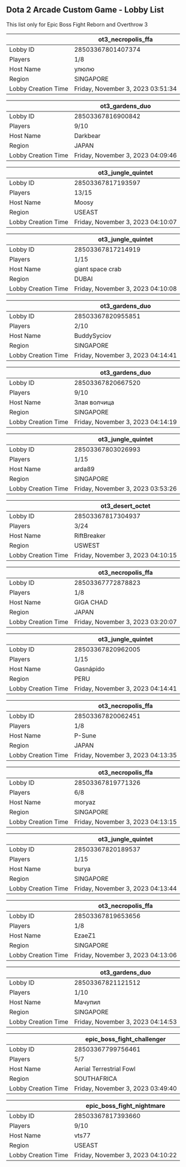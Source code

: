 ## Dota 2 Arcade Custom Game - Lobby List

This list only for Epic Boss Fight Reborn and Overthrow 3

|  | ot3_necropolis_ffa |
| ------ | ------ |
| Lobby ID | 28503367801407374 |
| Players | 1/8 |
| Host Name | улюлю |
| Region | SINGAPORE |
| Lobby Creation Time | Friday, November 3, 2023 03:51:34 |


|  | ot3_gardens_duo |
| ------ | ------ |
| Lobby ID | 28503367816900842 |
| Players | 9/10 |
| Host Name | Darkbear |
| Region | JAPAN |
| Lobby Creation Time | Friday, November 3, 2023 04:09:46 |


|  | ot3_jungle_quintet |
| ------ | ------ |
| Lobby ID | 28503367817193597 |
| Players | 13/15 |
| Host Name | Moosy |
| Region | USEAST |
| Lobby Creation Time | Friday, November 3, 2023 04:10:07 |


|  | ot3_jungle_quintet |
| ------ | ------ |
| Lobby ID | 28503367817214919 |
| Players | 1/15 |
| Host Name | giant space crab |
| Region | DUBAI |
| Lobby Creation Time | Friday, November 3, 2023 04:10:08 |


|  | ot3_gardens_duo |
| ------ | ------ |
| Lobby ID | 28503367820955851 |
| Players | 2/10 |
| Host Name | BuddySyciov |
| Region | SINGAPORE |
| Lobby Creation Time | Friday, November 3, 2023 04:14:41 |


|  | ot3_gardens_duo |
| ------ | ------ |
| Lobby ID | 28503367820667520 |
| Players | 9/10 |
| Host Name | Злая волчица |
| Region | SINGAPORE |
| Lobby Creation Time | Friday, November 3, 2023 04:14:19 |


|  | ot3_jungle_quintet |
| ------ | ------ |
| Lobby ID | 28503367803026993 |
| Players | 1/15 |
| Host Name | arda89 |
| Region | SINGAPORE |
| Lobby Creation Time | Friday, November 3, 2023 03:53:26 |


|  | ot3_desert_octet |
| ------ | ------ |
| Lobby ID | 28503367817304937 |
| Players | 3/24 |
| Host Name | RiftBreaker |
| Region | USWEST |
| Lobby Creation Time | Friday, November 3, 2023 04:10:15 |


|  | ot3_necropolis_ffa |
| ------ | ------ |
| Lobby ID | 28503367772878823 |
| Players | 1/8 |
| Host Name | GIGA CHAD |
| Region | JAPAN |
| Lobby Creation Time | Friday, November 3, 2023 03:20:07 |


|  | ot3_jungle_quintet |
| ------ | ------ |
| Lobby ID | 28503367820962005 |
| Players | 1/15 |
| Host Name | Gasnápido |
| Region | PERU |
| Lobby Creation Time | Friday, November 3, 2023 04:14:41 |


|  | ot3_necropolis_ffa |
| ------ | ------ |
| Lobby ID | 28503367820062451 |
| Players | 1/8 |
| Host Name | P-Sune |
| Region | JAPAN |
| Lobby Creation Time | Friday, November 3, 2023 04:13:35 |


|  | ot3_necropolis_ffa |
| ------ | ------ |
| Lobby ID | 28503367819771326 |
| Players | 6/8 |
| Host Name | moryaz |
| Region | SINGAPORE |
| Lobby Creation Time | Friday, November 3, 2023 04:13:15 |


|  | ot3_jungle_quintet |
| ------ | ------ |
| Lobby ID | 28503367820189537 |
| Players | 1/15 |
| Host Name | burya |
| Region | SINGAPORE |
| Lobby Creation Time | Friday, November 3, 2023 04:13:44 |


|  | ot3_necropolis_ffa |
| ------ | ------ |
| Lobby ID | 28503367819653656 |
| Players | 1/8 |
| Host Name | EzaeZ1 |
| Region | SINGAPORE |
| Lobby Creation Time | Friday, November 3, 2023 04:13:06 |


|  | ot3_gardens_duo |
| ------ | ------ |
| Lobby ID | 28503367821121512 |
| Players | 1/10 |
| Host Name | Мачупил |
| Region | SINGAPORE |
| Lobby Creation Time | Friday, November 3, 2023 04:14:53 |


|  | epic_boss_fight_challenger |
| ------ | ------ |
| Lobby ID | 28503367799756461 |
| Players | 5/7 |
| Host Name | Aerial Terrestrial Fowl |
| Region | SOUTHAFRICA |
| Lobby Creation Time | Friday, November 3, 2023 03:49:40 |


|  | epic_boss_fight_nightmare |
| ------ | ------ |
| Lobby ID | 28503367817393660 |
| Players | 9/10 |
| Host Name | vts77 |
| Region | USEAST |
| Lobby Creation Time | Friday, November 3, 2023 04:10:22 |


